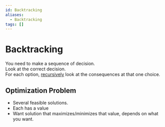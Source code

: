 ```yaml
---
id: Backtracking
aliases:
  - Backtracking
tags: []
---
```


# Backtracking
You need to make a sequence of decision.  
Look at the correct decision.  
For each option, [recursively](notes/Recursion.md) look at the consequences at that one choice.  

## Optimization Problem 
- Several feasible solutions.  
- Each has a value
- Want solution that maximizes/minimizes that value, depends on what you want.  

